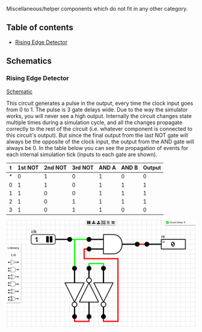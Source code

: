 Miscellaneous/helper components which do not fit in any other category.

## Table of contents
* [Rising Edge Detector](#rising_edge)

## Schematics

### <a name="rising_edge"></a>Rising Edge Detector
[Schematic](Rising%20Edge%20Detector.sch)

This circuit generates a pulse in the output, every time the clock input goes from 0 to 1. The pulse is 3 gate delays wide. Due to the way the simulator works, you will never see a high output. Internally the circuit changes state multiple times during a simulation cycle, and all the changes propagate correctly to the rest of the circuit (i.e. whatever component is connected to this circuit's output). But since the final output from the last NOT gate will always be the opposite of the clock input, the output from the AND gate will always be 0. In the table below you can see the propagation of events for each internal simulation tick (inputs to each gate are shown).

| t | 1st NOT | 2nd NOT | 3rd NOT | AND A | AND B | Output |
|---|---------|---------|---------|-------|-------|--------|
| * | 0 | 1 | 0 | 1 | 0 | 0 |
| 0 | 1 | 1 | 0 | 1 | 1 | 1 |
| 1 | 1 | 0 | 0 | 1 | 1 | 1 |
| 2 | 1 | 0 | 1 | 1 | 1 | 1 |
| 3 | 1 | 0 | 1 | 1 | 0 | 0 |

![Rising Edge Detector](images/rising_edge.png "Rising Edge Detector")
